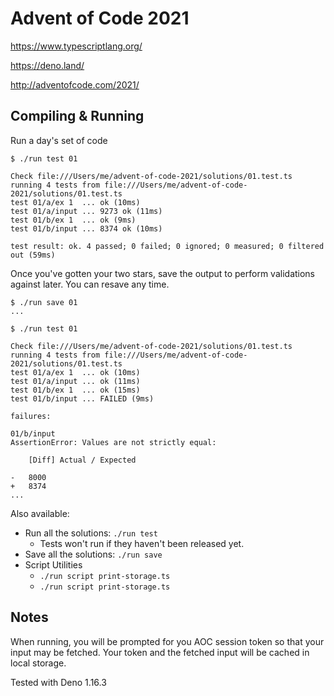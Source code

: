 # Advent of Code 2021

<https://www.typescriptlang.org/>

<https://deno.land/>

<http://adventofcode.com/2021/>

## Compiling & Running

Run a day's set of code

```
$ ./run test 01 

Check file:///Users/me/advent-of-code-2021/solutions/01.test.ts
running 4 tests from file:///Users/me/advent-of-code-2021/solutions/01.test.ts
test 01/a/ex 1  ... ok (10ms)
test 01/a/input ... 9273 ok (11ms)
test 01/b/ex 1  ... ok (9ms)
test 01/b/input ... 8374 ok (10ms)

test result: ok. 4 passed; 0 failed; 0 ignored; 0 measured; 0 filtered out (59ms)
```

Once you've gotten your two stars, save the output to perform validations
against later. You can resave any time.

```
$ ./run save 01
...

$ ./run test 01

Check file:///Users/me/advent-of-code-2021/solutions/01.test.ts
running 4 tests from file:///Users/me/advent-of-code-2021/solutions/01.test.ts
test 01/a/ex 1  ... ok (10ms)
test 01/a/input ... ok (11ms)
test 01/b/ex 1  ... ok (15ms)
test 01/b/input ... FAILED (9ms)

failures:

01/b/input
AssertionError: Values are not strictly equal:

    [Diff] Actual / Expected

-   8000
+   8374
...
```

Also available:

- Run all the solutions: `./run test`
  - Tests won't run if they haven't been released yet.
- Save all the solutions: `./run save`
- Script Utilities
  - `./run script print-storage.ts`
  - `./run script print-storage.ts`

## Notes

When running, you will be prompted for you AOC session token so that your input
may be fetched. Your token and the fetched input will be cached in local
storage.

Tested with Deno 1.16.3
